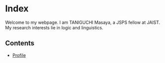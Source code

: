 # Index

Welcome to my webpage. I am TANIGUCHI Masaya, a JSPS fellow at JAIST. <br>
My research interests lie in logic and linguistics.

## Contents

- [Profile](page/profile.md)